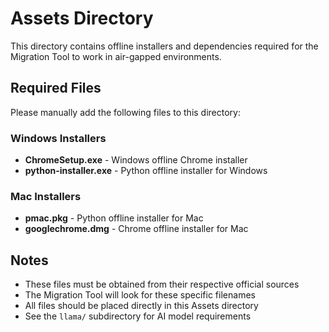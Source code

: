 # Assets Directory

This directory contains offline installers and dependencies required for the Migration Tool to work in air-gapped environments.

## Required Files

Please manually add the following files to this directory:

### Windows Installers
- **ChromeSetup.exe** - Windows offline Chrome installer
- **python-installer.exe** - Python offline installer for Windows

### Mac Installers  
- **pmac.pkg** - Python offline installer for Mac
- **googlechrome.dmg** - Chrome offline installer for Mac

## Notes

- These files must be obtained from their respective official sources
- The Migration Tool will look for these specific filenames
- All files should be placed directly in this Assets directory
- See the `llama/` subdirectory for AI model requirements